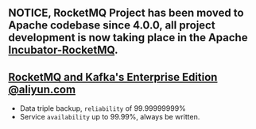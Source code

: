 ## NOTICE, RocketMQ Project has been moved to Apache codebase since 4.0.0, all project development is now taking place in the Apache [Incubator-RocketMQ](https://github.com/apache/incubator-rocketmq).

## [RocketMQ and Kafka's Enterprise Edition @aliyun.com](https://www.aliyun.com/product/ons)
* Data triple backup, `reliability` of 99.99999999%
* Service `availability` up to 99.99%, always be written.
